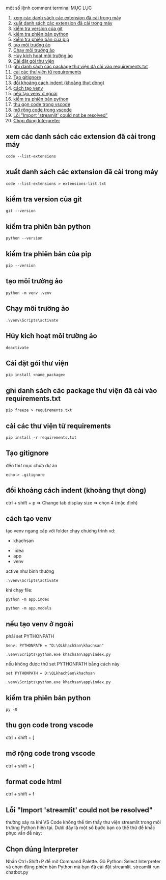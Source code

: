 một số lệnh comment terminal
MỤC LỤC
1. [xem các danh sách các extension đã cài trong máy](#xem-các-danh-sách-các-extension-đã-cài-trong-máy)
2. [xuất danh sách các extension đã cài trong máy](#xuất-danh-sách-các-extension-đã-cài-trong-máy)
3. [kiểm tra version của git](#kiểm-tra-version-của-git)
4. [kiểm tra phiên bản python](#kiểm-tra-phiên-bản-python)
5. [kiểm tra phiên bản của pip](#kiểm-tra-phiên-bản-của-pip)
6. [tạo môi trường ảo](#tạo-môi-trường-ảo)
7. [Chạy môi trường ảo](#chạy-môi-trường-ảo)
8. [Hủy kích hoạt môi trường ảo](#hủy-kích-hoạt-môi-trường-ảo)
9. [Cài đặt gói thư viện](#cài-đặt-gói-thư-viện)
10. [ghi danh sách các package thư viện đã cài vào requirements.txt](#ghi-danh-sách-các-package-thư-viện-đã-cài-vào-requirements.txt)
11. [cài các thư viện từ requirements](#cài-các-thư-viện-từ-requirements)
12. [Tạo gitignore](#tạo-gitignore)
13. [đổi khoảng cách indent (khoảng thụt dòng)](#đổi-khoảng-cách-indent-khoảng-thụt-dòng)
14. [cách tạo venv](#cách-tạo-venv)
15. [nếu tạo venv ở ngoài](#nếu-tạo-venv-ở-ngoài)
16. [kiểm tra phiên bản python](#kiểm-tra-phiên-bản-python)
17. [thu gọn code trong vscode](#thu-gọn-code-trong-vscode)
18. [mở rộng code trong vscode](#mở-rộng-code-trong-vscode)
19. [Lỗi "Import 'streamlit' could not be resolved"](#lỗi-import-streamlit-could-not-be-resolved)
20. [Chọn đúng Interpreter](#chọn-đúng-interpreter)  







## xem các danh sách các extension đã cài trong máy
```
code --list-extensions
```
## xuất danh sách các extension đã cài trong máy
```
code --list-extensions > extensions-list.txt
```
## kiểm tra version của git
```
git --version 
```
## kiểm tra phiên bản python
```
python --version
```
## kiểm tra phiên bản của pip
```
pip --version
```
## tạo môi trường ảo
```
python -m venv .venv
```
## Chạy môi trường ảo
```
.\venv\Scripts\activate
```
## Hủy kích hoạt môi trường ảo
```
deactivate
```
## Cài đặt gói thư viện
```
pip install <name_package>
```
## ghi danh sách các package thư viện đã cài vào requirements.txt
```
pip freeze > requirements.txt
```
## cài các thư viện từ requirements
```
pip install -r requirements.txt
```
## Tạo gitignore
đến thư mục chứa dự án
```
echo.> .gitignore
```
## đổi khoảng cách indent (khoảng thụt dòng)
ctrl + shift + p => Change tab display size => chọn 4 (mặc định)

## cách tạo venv
tạo venv ngang cấp với folder chạy chương trình
vd:
- khachsan
+ .idea
+ app
+ venv

active như bình thường
```
.\venv\Scripts\activate
```
khi chạy file:
```
python -m app.index
```
```
python -m app.models
```

## nếu tạo venv ở ngoài
phải set PYTHONPATH
```
$env: PYTHONPATH = "D:\QLkhachSan\khachsan"
```
```
.venv\Scripts\python.exe khachsan\app\index.py
```
nếu không được thử set PYTHONPATH bằng cách này
```
set PYTHONPATH = D:\QLkhachSan\khachsan
```
```
.venv\Scripts\python.exe khachsan\app\index.py
```
## kiểm tra phiên bản python
```
py -0
```
## thu gọn code trong vscode
ctrl + shift + [
## mở rộng code trong vscode
ctrl + shift + ]
## format code html
ctrl + shift + f
## Lỗi "Import 'streamlit' could not be resolved"
thường xảy ra khi VS Code không thể tìm thấy thư viện streamlit trong môi trường Python hiện tại. Dưới đây là một số bước bạn có thể thử để khắc phục vấn đề này:
## Chọn đúng Interpreter
Nhấn Ctrl+Shift+P để mở Command Palette.
Gõ Python: Select Interpreter và chọn đúng phiên bản Python mà bạn đã cài đặt streamlit.
streamlit run chatbot.py
